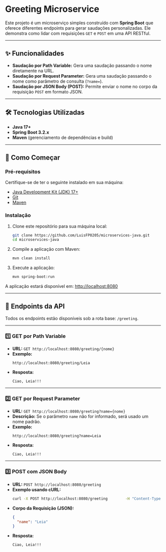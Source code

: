 # Greeting Microservice

Este projeto é um microserviço simples construído com **Spring Boot** que oferece diferentes endpoints para gerar saudações personalizadas. Ele demonstra como lidar com requisições `GET` e `POST` em uma API RESTful.

---

## ✨ Funcionalidades

- **Saudação por Path Variable:** Gera uma saudação passando o nome diretamente na URL.  
- **Saudação por Request Parameter:** Gera uma saudação passando o nome como parâmetro de consulta (`?name=`).  
- **Saudação por JSON Body (POST):** Permite enviar o nome no corpo da requisição `POST` em formato JSON.  

---

## 🛠 Tecnologias Utilizadas

- **Java 17+**  
- **Spring Boot 3.2.x**  
- **Maven** (gerenciamento de dependências e build)  

---

## 🚀 Como Começar

### Pré-requisitos

Certifique-se de ter o seguinte instalado em sua máquina:

- [Java Development Kit (JDK) 17+](https://adoptium.net/)  
- [Git](https://git-scm.com/)  
- [Maven](https://maven.apache.org/)  

### Instalação

1. Clone este repositório para sua máquina local:

   ```bash
   git clone https://github.com/LuisFP0205/microservices-java.git
   cd microservices-java
   ```

2. Compile a aplicação com Maven:

   ```bash
   mvn clean install
   ```

3. Execute a aplicação:

   ```bash
   mvn spring-boot:run
   ```

A aplicação estará disponível em: [http://localhost:8080](http://localhost:8080)

---

## 📌 Endpoints da API

Todos os endpoints estão disponíveis sob a rota base: `/greeting`.

---

### 1️⃣ GET por Path Variable

- **URL:** `GET http://localhost:8080/greeting/{nome}`  
- **Exemplo:**  
  ```
  http://localhost:8080/greeting/Leia
  ```
- **Resposta:**  
  ```
  Ciao, Leia!!!
  ```

---

### 2️⃣ GET por Request Parameter

- **URL:** `GET http://localhost:8080/greeting?name={nome}`  
- **Descrição:** Se o parâmetro `name` não for informado, será usado um nome padrão.  
- **Exemplo:**  
  ```
  http://localhost:8080/greeting?name=Leia
  ```
- **Resposta:**  
  ```
  Ciao, Leia!!!
  ```

---

### 3️⃣ POST com JSON Body

- **URL:** `POST http://localhost:8080/greeting`  
- **Exemplo usando cURL:**  
  ```bash
  curl -X POST http://localhost:8080/greeting        -H "Content-Type: application/json"        -d '{"name": "Leia"}'
  ```
- **Corpo da Requisição (JSON):**
  ```json
  {
    "name": "Leia"
  }
  ```
- **Resposta:**
  ```
  Ciao, Leia!!!
  ```
